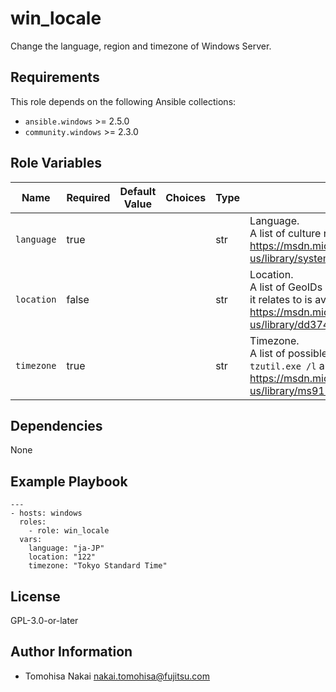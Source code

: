 win_locale
==========

Change the language, region and timezone of Windows Server.

Requirements
------------

This role depends on the following Ansible collections:

- `ansible.windows` >= 2.5.0
- `community.windows` >= 2.3.0

Role Variables
--------------

| Name | Required | Default Value | Choices | Type | Description |
|------|----------|---------------|---------|------|-------------|
| `language` | true | | | str | Language. <br> A list of culture names to use is available from https://msdn.microsoft.com/en-us/library/system.globalization.cultureinfo.aspx. |
| `location` | false | | | str | Location. <br> A list of GeoIDs you can use and what location it relates to is available from https://msdn.microsoft.com/en-us/library/dd374073.aspx. |
| `timezone` | true | | | str | Timezone. <br> A list of possible timezones is available from `tzutil.exe /l` and from https://msdn.microsoft.com/en-us/library/ms912391.aspx. |

Dependencies
------------

None

Example Playbook
----------------

    ---
    - hosts: windows
      roles:
        - role: win_locale
      vars:
        language: "ja-JP"
        location: "122"
        timezone: "Tokyo Standard Time"

License
-------

GPL-3.0-or-later

Author Information
------------------

- Tomohisa Nakai <nakai.tomohisa@fujitsu.com>
